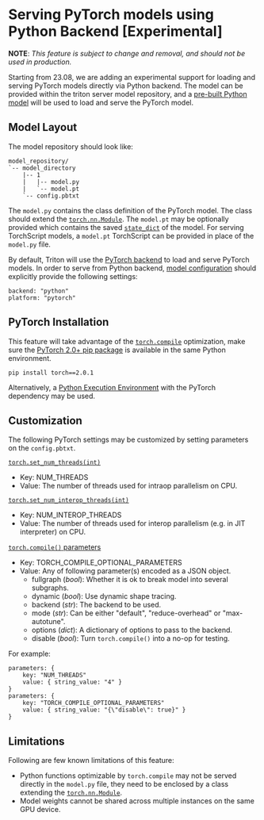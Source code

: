 <!--
# Copyright 2023, NVIDIA CORPORATION & AFFILIATES. All rights reserved.
#
# Redistribution and use in source and binary forms, with or without
# modification, are permitted provided that the following conditions
# are met:
#  * Redistributions of source code must retain the above copyright
#    notice, this list of conditions and the following disclaimer.
#  * Redistributions in binary form must reproduce the above copyright
#    notice, this list of conditions and the following disclaimer in the
#    documentation and/or other materials provided with the distribution.
#  * Neither the name of NVIDIA CORPORATION nor the names of its
#    contributors may be used to endorse or promote products derived
#    from this software without specific prior written permission.
#
# THIS SOFTWARE IS PROVIDED BY THE COPYRIGHT HOLDERS ``AS IS'' AND ANY
# EXPRESS OR IMPLIED WARRANTIES, INCLUDING, BUT NOT LIMITED TO, THE
# IMPLIED WARRANTIES OF MERCHANTABILITY AND FITNESS FOR A PARTICULAR
# PURPOSE ARE DISCLAIMED.  IN NO EVENT SHALL THE COPYRIGHT OWNER OR
# CONTRIBUTORS BE LIABLE FOR ANY DIRECT, INDIRECT, INCIDENTAL, SPECIAL,
# EXEMPLARY, OR CONSEQUENTIAL DAMAGES (INCLUDING, BUT NOT LIMITED TO,
# PROCUREMENT OF SUBSTITUTE GOODS OR SERVICES; LOSS OF USE, DATA, OR
# PROFITS; OR BUSINESS INTERRUPTION) HOWEVER CAUSED AND ON ANY THEORY
# OF LIABILITY, WHETHER IN CONTRACT, STRICT LIABILITY, OR TORT
# (INCLUDING NEGLIGENCE OR OTHERWISE) ARISING IN ANY WAY OUT OF THE USE
# OF THIS SOFTWARE, EVEN IF ADVISED OF THE POSSIBILITY OF SUCH DAMAGE.
-->

# Serving PyTorch models using Python Backend \[Experimental\]

**NOTE**: *This feature is subject to change and removal, and should not
be used in production.*

Starting from 23.08, we are adding an experimental support for loading and
serving PyTorch models directly via Python backend. The model can be provided
within the triton server model repository, and a
[pre-built Python model](model.py) will be used to load and serve the PyTorch
model.

## Model Layout

The model repository should look like:

```
model_repository/
`-- model_directory
    |-- 1
    |   |-- model.py
    |   `-- model.pt
    `-- config.pbtxt
```

The `model.py` contains the class definition of the PyTorch model. The class
should extend the
[`torch.nn.Module`](https://pytorch.org/docs/stable/generated/torch.nn.Module.html#torch.nn.Module).
The `model.pt` may be optionally provided which contains the saved
[`state_dict`](https://pytorch.org/tutorials/beginner/saving_loading_models.html#saving-loading-model-for-inference)
of the model. For serving TorchScript models, a `model.pt` TorchScript can be
provided in place of the `model.py` file.

By default, Triton will use the
[PyTorch backend](https://github.com/triton-inference-server/pytorch_backend) to
load and serve PyTorch models. In order to serve from Python backend,
[model configuration](https://github.com/triton-inference-server/server/blob/main/docs/user_guide/model_configuration.md)
should explicitly provide the following settings:

```
backend: "python"
platform: "pytorch"
```

## PyTorch Installation

This feature will take advantage of the
[`torch.compile`](https://pytorch.org/docs/stable/generated/torch.compile.html#torch-compile)
optimization, make sure the
[PyTorch 2.0+ pip package](https://pypi.org/project/torch/2.0.1/) is available
in the same Python environment.

```
pip install torch==2.0.1
```
Alternatively, a
[Python Execution Environment](#using-custom-python-execution-environments)
with the PyTorch dependency may be used.

## Customization

The following PyTorch settings may be customized by setting parameters on the
`config.pbtxt`.

[`torch.set_num_threads(int)`](https://pytorch.org/docs/stable/generated/torch.set_num_threads.html#torch.set_num_threads)
- Key: NUM_THREADS
- Value: The number of threads used for intraop parallelism on CPU.

[`torch.set_num_interop_threads(int)`](https://pytorch.org/docs/stable/generated/torch.set_num_interop_threads.html#torch.set_num_interop_threads)
- Key: NUM_INTEROP_THREADS
- Value: The number of threads used for interop parallelism (e.g. in JIT
interpreter) on CPU.

[`torch.compile()` parameters](https://pytorch.org/docs/stable/generated/torch.compile.html#torch-compile)
- Key: TORCH_COMPILE_OPTIONAL_PARAMETERS
- Value: Any of following parameter(s) encoded as a JSON object.
  - fullgraph (*bool*): Whether it is ok to break model into several subgraphs.
  - dynamic (*bool*): Use dynamic shape tracing.
  - backend (*str*): The backend to be used.
  - mode (*str*): Can be either "default", "reduce-overhead" or "max-autotune".
  - options (*dict*): A dictionary of options to pass to the backend.
  - disable (*bool*): Turn `torch.compile()` into a no-op for testing.

For example:
```
parameters: {
    key: "NUM_THREADS"
    value: { string_value: "4" }
}
parameters: {
    key: "TORCH_COMPILE_OPTIONAL_PARAMETERS"
    value: { string_value: "{\"disable\": true}" }
}
``````

## Limitations

Following are few known limitations of this feature:
- Python functions optimizable by `torch.compile` may not be served directly in
the `model.py` file, they need to be enclosed by a class extending the
[`torch.nn.Module`](https://pytorch.org/docs/stable/generated/torch.nn.Module.html#torch.nn.Module).
- Model weights cannot be shared across multiple instances on the same GPU
device.
